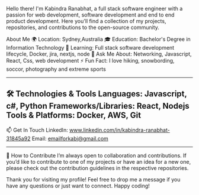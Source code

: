 Hello there! I'm Kabindra Ranabhat, a full stack software engineer with a passion for web development, software development and end to end product development. Here you'll find a collection of my projects, repositories, and contributions to the open-source community.


About Me
🌍 Location: Sydney,Australia
🎓 Education: Bachelor's Degree in Information Technology
🌱 Learning: Full stack software development lifecycle, Docker, jira, nextjs, node
💬 Ask Me About: Networking, Javascript, React, Css, web development 
⚡ Fun Fact: I love hiking, snowbording, soccor, photography and extreme sports

-----------------------------------------------------------------------------------

🛠️ Technologies & Tools
Languages: Javascript, c#, Python
Frameworks/Libraries: React, Nodejs 
Tools & Platforms: Docker, AWS, Git
-----------------------------------------------------------------------------------

📫 Get In Touch
LinkedIn: www.linkedin.com/in/kabindra-ranabhat-31845a92
Email: emailforkabi@gmail.com

-----------------------------------------------------------------------------------

🤝 How to Contribute
I’m always open to collaboration and contributions. If you’d like to contribute to one of my projects or have an idea for a new one, please check out the contribution guidelines in the respective repositories.

Thank you for visiting my profile! Feel free to drop me a message if you have any questions or just want to connect. Happy coding!





<!--
**kabindrr/kabindrr** is a ✨ _special_ ✨ repository because its `README.md` (this file) appears on your GitHub profile.

Here are some ideas to get you started:

- 🔭 I’m currently working on Full Stack developer/engineer journey
- 🌱 I’m currently learning docker/view/nextjs/
- 👯 I’m looking to collaborate on fullstack Ecommerce projects
- 🤔 I’m looking for help with ...
- 💬 Ask me about react/node/javascript/
- 📫 How to reach me: emailforkabi@gmail.com
- 😄 Pronouns: 
- ⚡ Fun fact: ...
-->
